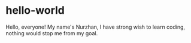 # hello-world
Hello, everyone! My name's Nurzhan, I have strong wish to learn coding, nothing would stop me from my goal.
